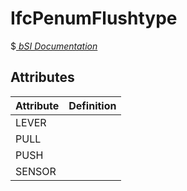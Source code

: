 IfcPenumFlushtype
=================
$[ _bSI
Documentation_](https://standards.buildingsmart.org/IFC/DEV/IFC4_2/FINAL/HTML/schema//pset/penum_flushtype.htm)


Attributes
----------
| Attribute   | Definition   |
|-------------|--------------|
| LEVER       |              |
| PULL        |              |
| PUSH        |              |
| SENSOR      |              |
